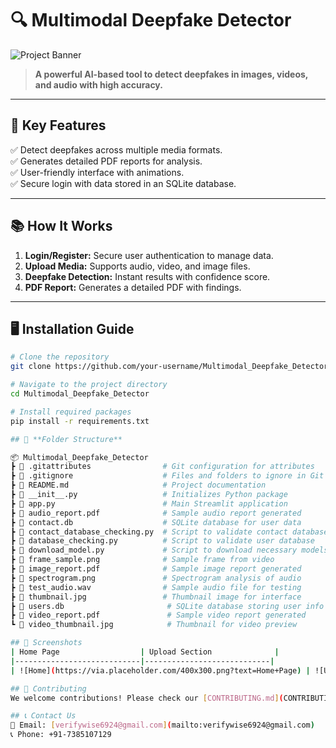 # 🔍 Multimodal Deepfake Detector
![Project Banner](https://via.placeholder.com/1200x400.png?text=Multimodal+Deepfake+Detector)

> **A powerful AI-based tool to detect deepfakes in images, videos, and audio with high accuracy.**

---

## 🚀 Key Features
✅ Detect deepfakes across multiple media formats.  
✅ Generates detailed PDF reports for analysis.  
✅ User-friendly interface with animations.  
✅ Secure login with data stored in an SQLite database.  

---

## 📚 How It Works
1. **Login/Register:** Secure user authentication to manage data.  
2. **Upload Media:** Supports audio, video, and image files.  
3. **Deepfake Detection:** Instant results with confidence score.  
4. **PDF Report:** Generates a detailed PDF with findings.  

---

## 🖥️ Installation Guide
```bash
# Clone the repository
git clone https://github.com/your-username/Multimodal_Deepfake_Detector.git

# Navigate to the project directory
cd Multimodal_Deepfake_Detector

# Install required packages
pip install -r requirements.txt

## 📂 **Folder Structure**

📦 Multimodal_Deepfake_Detector
┣ 📜 .gitattributes                # Git configuration for attributes
┣ 📜 .gitignore                    # Files and folders to ignore in Git
┣ 📜 README.md                     # Project documentation
┣ 📜 __init__.py                   # Initializes Python package
┣ 📜 app.py                        # Main Streamlit application
┣ 📜 audio_report.pdf              # Sample audio report generated
┣ 📜 contact.db                    # SQLite database for user data
┣ 📜 contact_database_checking.py  # Script to validate contact database
┣ 📜 database_checking.py          # Script to validate user database
┣ 📜 download_model.py             # Script to download necessary models
┣ 📜 frame_sample.png              # Sample frame from video
┣ 📜 image_report.pdf              # Sample image report generated
┣ 📜 spectrogram.png               # Spectrogram analysis of audio
┣ 📜 test_audio.wav                # Sample audio file for testing
┣ 📜 thumbnail.jpg                 # Thumbnail image for interface
┣ 📜 users.db                       # SQLite database storing user info
┣ 📜 video_report.pdf               # Sample video report generated
┗ 📜 video_thumbnail.jpg            # Thumbnail for video preview

## 📸 Screenshots
| Home Page                  | Upload Section              |
|----------------------------|----------------------------|
| ![Home](https://via.placeholder.com/400x300.png?text=Home+Page) | ![Upload](https://via.placeholder.com/400x300.png?text=Upload+Section) |

## 🤝 Contributing
We welcome contributions! Please check our [CONTRIBUTING.md](CONTRIBUTING.md) for details.

## 📞 Contact Us
📧 Email: [verifywise6924@gmail.com](mailto:verifywise6924@gmail.com)  
📞 Phone: +91-7385107129  

